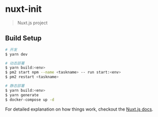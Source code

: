 # nuxt-init

> Nuxt.js project

## Build Setup

``` bash
# 开发
$ yarn dev

# 动态部署
$ yarn build:<env>
$ pm2 start npm --name <taskname> -- run start:<env>
$ pm2 restart <taskname>

# 静态部署
$ yarn build:<env>
$ yarn generate
$ docker-compose up -d
```

For detailed explanation on how things work, checkout the [Nuxt.js docs](https://github.com/nuxt/nuxt.js).

